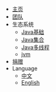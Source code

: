 - [主页](/)
- [团队](zh-cn/)
- 生态系统
  - [Java基础](./docs/b-1面试题总结-Java基础.md)
  - [Java集合](./docs/b-2Java集合.md)
  - [Java多线程](./docs/b-3Java多线程.md)
  - [jvm](./docs/b-4jvm.md)
- [捐赠](zh-cn/donate)
- Language
  - [中文](/zh-cn/)
  - [English](/en-us/)
